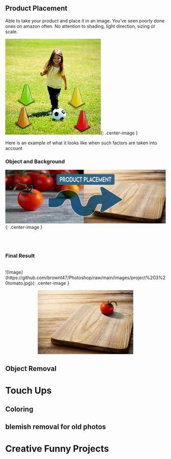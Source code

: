 ## Product Placement

Able to take your product and place it in an image.  You've seen poorly done ones on amazon often.  No attention to shading, light direction, sizing or scale.

![Image](https://raw.githubusercontent.com/brownt47/Photoshop/main/images/BadPhotoShop.jpg){: .center-image }

Here is an example of what it looks like when such factors are taken into account

### Object and Background 

![Image](https://github.com/brownt47/Photoshop/raw/main/images/Product%20Placement%20-%20Tomato%20and%20Cutting%20Board.jpg){: .center-image }

<br>
<br>

### Final Result
<br>
![Image](https://github.com/brownt47/Photoshop/raw/main/images/project%203%20tomato.jpg){: .center-image }

<p align="center">
  <img src="https://github.com/brownt47/Photoshop/raw/main/images/project%203%20tomato.jpg" />
</p>



## Object Removal




# Touch Ups

## Coloring



## blemish removal for old photos



# Creative Funny Projects



